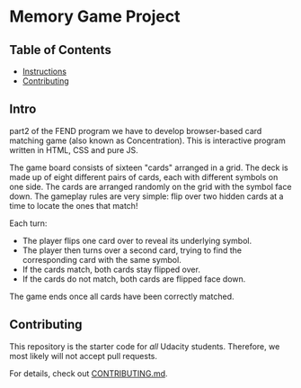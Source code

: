# Memory Game Project

## Table of Contents

* [Instructions](#intro)
* [Contributing](#contributing)

## Intro

part2 of the FEND program we have to develop browser-based card matching game (also known as Concentration). This is interactive program written in HTML, CSS and pure JS.

The game board consists of sixteen "cards" arranged in a grid. The deck is made up of eight different pairs of cards, each with different symbols on one side. The cards are arranged randomly on the grid with the symbol face down. The gameplay rules are very simple: flip over two hidden cards at a time to locate the ones that match!

Each turn:
- The player flips one card over to reveal its underlying symbol.
- The player then turns over a second card, trying to find the corresponding card with the same symbol.
- If the cards match, both cards stay flipped over.
- If the cards do not match, both cards are flipped face down.

The game ends once all cards have been correctly matched.

## Contributing

This repository is the starter code for _all_ Udacity students. Therefore, we most likely will not accept pull requests.

For details, check out [CONTRIBUTING.md](CONTRIBUTING.md).
